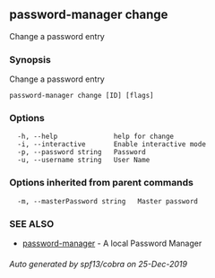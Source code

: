 ## password-manager change

Change a password entry

### Synopsis

Change a password entry

```
password-manager change [ID] [flags]
```

### Options

```
  -h, --help              help for change
  -i, --interactive       Enable interactive mode
  -p, --password string   Password
  -u, --username string   User Name
```

### Options inherited from parent commands

```
  -m, --masterPassword string   Master password
```

### SEE ALSO

* [password-manager](password-manager.md)	 - A local Password Manager

###### Auto generated by spf13/cobra on 25-Dec-2019
